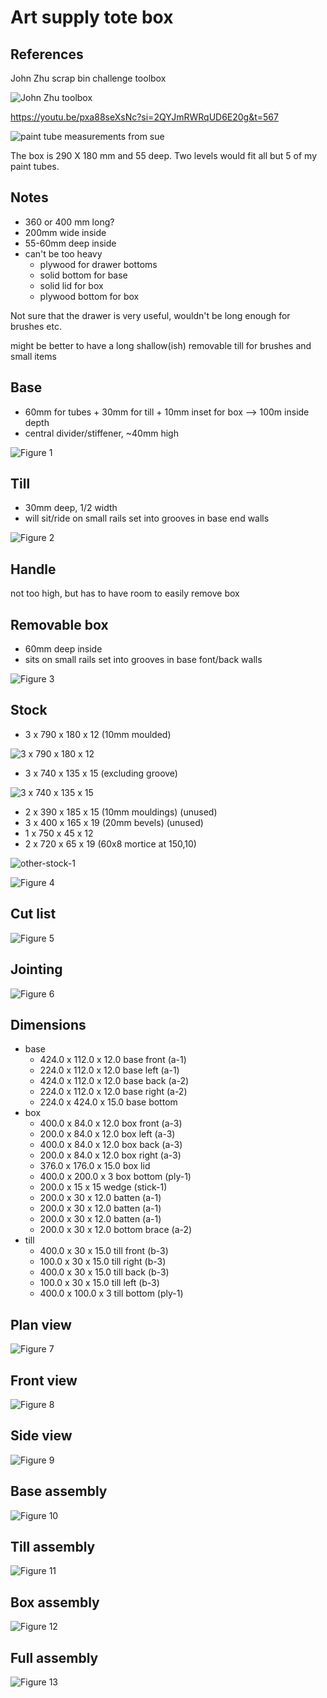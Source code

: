 
# Art supply tote box

## References

John Zhu scrap bin challenge toolbox

![John Zhu toolbox](images/art_tote/john-zhu-toolbox.jpg)

https://youtu.be/pxa88seXsNc?si=2QYJmRWRqUD6E20g&t=567


![paint tube measurements from sue](images/art_tote/paint-tube-measurements-from-sue.jpg)

The box is 290 X 180 mm and 55 deep. Two levels would fit all but 5 of my paint tubes.

          

## Notes
- 360 or 400 mm long?
- 200mm wide inside
- 55-60mm deep inside
- can't be too heavy
  - plywood for drawer bottoms
  - solid bottom for base
  - solid lid for box
  - plywood bottom for box

Not sure that the drawer is very useful, wouldn't be long enough for brushes etc.

might be better to have a long shallow(ish) removable till for brushes and small items

          
## Base
- 60mm for tubes + 30mm for till + 10mm inset for box --> 100m inside depth
- central divider/stiffener, ~40mm high

![Figure 1](art_tote/fig-1.svg)

## Till
- 30mm deep, 1/2 width
- will sit/ride on small rails set into grooves in base end walls

![Figure 2](art_tote/fig-2.svg)

## Handle
not too high, but has to have room to easily remove box
## Removable box
- 60mm deep inside
- sits on small rails set into grooves in base font/back walls

![Figure 3](art_tote/fig-3.svg)

## Stock

- 3 x 790 x 180 x 12 (10mm moulded)

![3 x 790 x 180 x 12](images/art_tote/3x790x180x12.jpg)

- 3 x 740 x 135 x 15 (excluding groove)

![3 x 740 x 135 x 15](images/art_tote/3x740x135x15.jpg)

- 2 x 390 x 185 x 15 (10mm mouldings) (unused)
- 3 x 400 x 165 x 19 (20mm bevels) (unused)
- 1 x 750 x 45 x 12
- 2 x 720 x 65 x 19 (60x8 mortice at 150,10)

![other-stock-1](images/art_tote/other-stock-1.jpg)

          

![Figure 4](art_tote/fig-4.svg)

## Cut list

![Figure 5](art_tote/fig-5.svg)

## Jointing

![Figure 6](art_tote/fig-6.svg)

## Dimensions
- base
  - 424.0 x 112.0 x 12.0 base front (a-1)
  - 224.0 x 112.0 x 12.0 base left (a-1)
  - 424.0 x 112.0 x 12.0 base back (a-2)
  - 224.0 x 112.0 x 12.0 base right (a-2)
  - 224.0 x 424.0 x 15.0 base bottom
- box
  - 400.0 x 84.0 x 12.0 box front (a-3)
  - 200.0 x 84.0 x 12.0 box left (a-3)
  - 400.0 x 84.0 x 12.0 box back (a-3)
  - 200.0 x 84.0 x 12.0 box right (a-3)
  - 376.0 x 176.0 x 15.0 box lid
  - 400.0 x 200.0 x 3 box bottom (ply-1)
  - 200.0 x 15 x 15 wedge (stick-1)
  - 200.0 x 30 x 12.0 batten (a-1)
  - 200.0 x 30 x 12.0 batten (a-1)
  - 200.0 x 30 x 12.0 batten (a-1)
  - 200.0 x 30 x 12.0 bottom brace (a-2)
- till
  - 400.0 x 30 x 15.0 till front (b-3)
  - 100.0 x 30 x 15.0 till right (b-3)
  - 400.0 x 30 x 15.0 till back (b-3)
  - 100.0 x 30 x 15.0 till left (b-3)
  - 400.0 x 100.0 x 3 till bottom (ply-1)
## Plan view

![Figure 7](art_tote/fig-7.svg)

## Front view

![Figure 8](art_tote/fig-8.svg)

## Side view

![Figure 9](art_tote/fig-9.svg)

## Base assembly

![Figure 10](art_tote/fig-10.svg)

## Till assembly

![Figure 11](art_tote/fig-11.svg)

## Box assembly

![Figure 12](art_tote/fig-12.svg)

## Full assembly

![Figure 13](art_tote/fig-13.svg)

